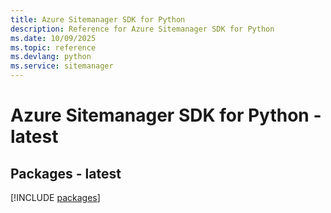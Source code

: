 ```yaml
---
title: Azure Sitemanager SDK for Python
description: Reference for Azure Sitemanager SDK for Python
ms.date: 10/09/2025
ms.topic: reference
ms.devlang: python
ms.service: sitemanager
---
```

# Azure Sitemanager SDK for Python - latest
## Packages - latest
[!INCLUDE [packages](sitemanager-index.md)]